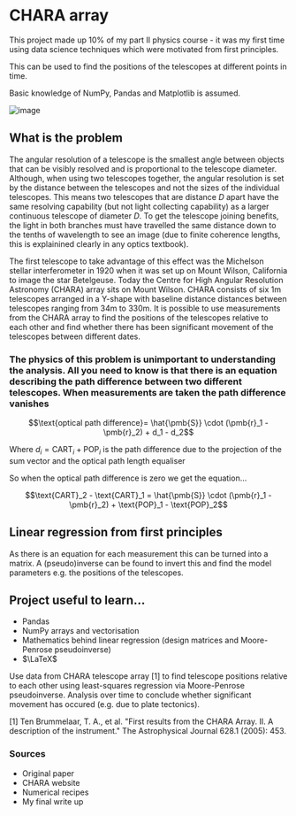 # CHARA array 
This project made up 10% of my part II physics course - it was my first time using data science techniques which were motivated from first principles. 

This can be used to find the positions of the telescopes at different points in time. 

Basic knowledge of NumPy, Pandas and Matplotlib is assumed. 

![image](https://user-images.githubusercontent.com/64110421/173235328-0011d2b5-f39e-45a7-926c-c3b8e66a7ea2.png)

## What is the problem 
The angular resolution of a telescope is the smallest angle between objects that can be visibly resolved and is proportional to the telescope diameter. Although, when using two telescopes together, the angular resolution is set by the distance between the telescopes and not the sizes of the individual telescopes. This means two telescopes that are distance $D$ apart have the same resolving capability (but not light collecting capability) as a larger continuous telescope of diameter $D$. To get the telescope joining benefits, the light in both branches must have travelled the same distance down to the tenths of wavelength to see an image (due to finite coherence lengths, this is explainined clearly in any optics textbook). 

The first telescope to take advantage of this effect was the Michelson stellar interferometer in 1920 when it was set up on Mount Wilson, California to image the star Betelgeuse. Today the Centre for High Angular Resolution Astronomy (CHARA) array sits on Mount Wilson. CHARA consists of six 1m telescopes arranged in a Y-shape with baseline distance distances between telescopes ranging from 34m to 330m. It is possible to use measurements from the CHARA array to find the positions of the telescopes relative to each other and find whether there has been significant movement of the telescopes between different dates.


### The physics of this problem is unimportant to understanding the analysis. All you need to know is that there is an equation describing the path difference between two different telescopes. When measurements are taken the path difference vanishes

$$\text{optical path difference}= \hat{\pmb{S}} \cdot (\pmb{r}_1 - \pmb{r}_2) + d_1 - d_2$$

Where $d_i = \text{CART}_i + \text{POP}_i$ is the path difference due to the projection of the sum vector and the optical path length equaliser

So when the optical path difference is zero we get the equation...

$$\text{CART}_2 - \text{CART}_1 = \hat{\pmb{S}} \cdot (\pmb{r}_1 - \pmb{r}_2) + \text{POP}_1 - \text{POP}_2$$

## Linear regression from first principles 
As there is an equation for each measurement this can be turned into a matrix. A (pseudo)inverse can be found to invert this and find the model parameters e.g. the positions of the telescopes.



## Project useful to learn... 
- Pandas 
- NumPy arrays and vectorisation
- Mathematics behind linear regression (design matrices and Moore-Penrose pseudoinverse)
- $\LaTeX$




Use data from CHARA telescope array [1] to find telescope positions relative to each other using least-squares regression via Moore-Penrose pseudoinverse.
Analysis over time to conclude whether significant movement has occured (e.g. due to plate tectonics).


[1] Ten Brummelaar, T. A., et al. "First results from the CHARA Array. II. A description of the instrument." The Astrophysical Journal 628.1 (2005): 453.

### Sources 
- Original paper
- CHARA website
- Numerical recipes 
- My final write up
